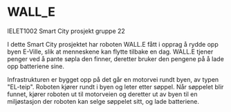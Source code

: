 # WALL_E
IELET1002 Smart City prosjekt gruppe 22

I dette Smart City prosjektet har roboten WALL.E fått i opprag å rydde opp byen E-Ville, slik at menneskene kan flytte tilbake en dag. WALL.E tjener penger ved å pante søpla den finner, deretter bruker den pengene på å lade opp batteriene sine.

Infrastrukturen er bygget opp på det går en motorvei rundt byen, av typen "EL-teip". Roboten kjører rundt i byen og leter etter søppel. Når søppelet blir funnet, kjører roboten ut til motorveien og deretter ut av byen til en miljøstasjon der roboten kan selge søppelet sitt, og lade batteriene.
